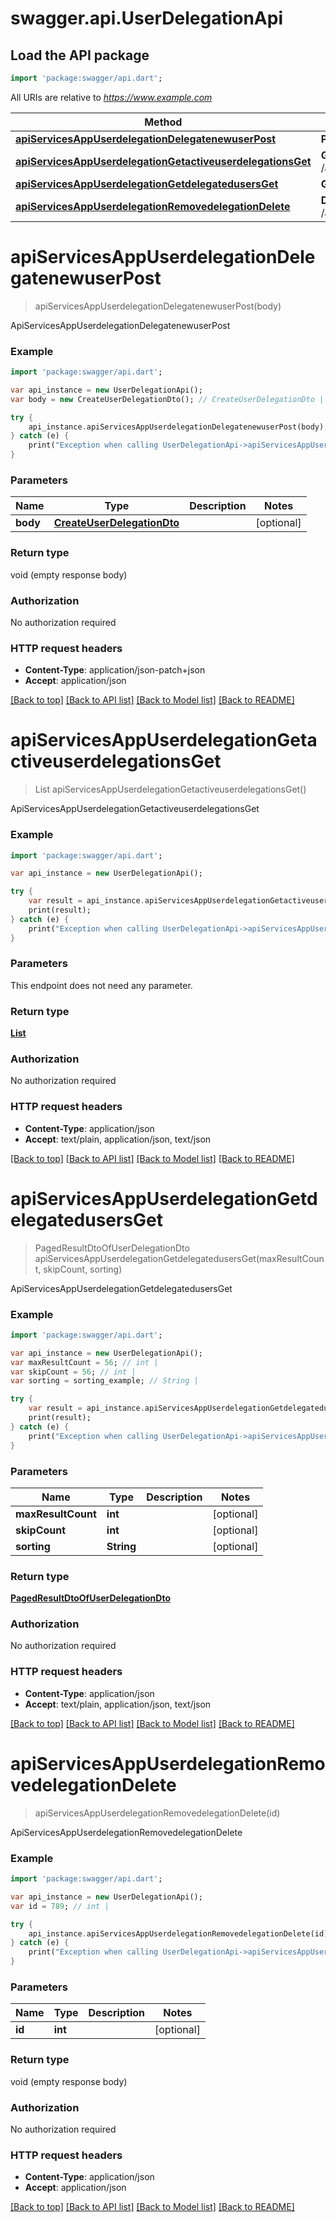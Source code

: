 # swagger.api.UserDelegationApi

## Load the API package
```dart
import 'package:swagger/api.dart';
```

All URIs are relative to *https://www.example.com*

Method | HTTP request | Description
------------- | ------------- | -------------
[**apiServicesAppUserdelegationDelegatenewuserPost**](UserDelegationApi.md#apiServicesAppUserdelegationDelegatenewuserPost) | **POST** /api/services/app/UserDelegation/DelegateNewUser | ApiServicesAppUserdelegationDelegatenewuserPost
[**apiServicesAppUserdelegationGetactiveuserdelegationsGet**](UserDelegationApi.md#apiServicesAppUserdelegationGetactiveuserdelegationsGet) | **GET** /api/services/app/UserDelegation/GetActiveUserDelegations | ApiServicesAppUserdelegationGetactiveuserdelegationsGet
[**apiServicesAppUserdelegationGetdelegatedusersGet**](UserDelegationApi.md#apiServicesAppUserdelegationGetdelegatedusersGet) | **GET** /api/services/app/UserDelegation/GetDelegatedUsers | ApiServicesAppUserdelegationGetdelegatedusersGet
[**apiServicesAppUserdelegationRemovedelegationDelete**](UserDelegationApi.md#apiServicesAppUserdelegationRemovedelegationDelete) | **DELETE** /api/services/app/UserDelegation/RemoveDelegation | ApiServicesAppUserdelegationRemovedelegationDelete


# **apiServicesAppUserdelegationDelegatenewuserPost**
> apiServicesAppUserdelegationDelegatenewuserPost(body)

ApiServicesAppUserdelegationDelegatenewuserPost



### Example 
```dart
import 'package:swagger/api.dart';

var api_instance = new UserDelegationApi();
var body = new CreateUserDelegationDto(); // CreateUserDelegationDto | 

try { 
    api_instance.apiServicesAppUserdelegationDelegatenewuserPost(body);
} catch (e) {
    print("Exception when calling UserDelegationApi->apiServicesAppUserdelegationDelegatenewuserPost: $e\n");
}
```

### Parameters

Name | Type | Description  | Notes
------------- | ------------- | ------------- | -------------
 **body** | [**CreateUserDelegationDto**](CreateUserDelegationDto.md)|  | [optional] 

### Return type

void (empty response body)

### Authorization

No authorization required

### HTTP request headers

 - **Content-Type**: application/json-patch+json
 - **Accept**: application/json

[[Back to top]](#) [[Back to API list]](../README.md#documentation-for-api-endpoints) [[Back to Model list]](../README.md#documentation-for-models) [[Back to README]](../README.md)

# **apiServicesAppUserdelegationGetactiveuserdelegationsGet**
> List<UserDelegationDto> apiServicesAppUserdelegationGetactiveuserdelegationsGet()

ApiServicesAppUserdelegationGetactiveuserdelegationsGet



### Example 
```dart
import 'package:swagger/api.dart';

var api_instance = new UserDelegationApi();

try { 
    var result = api_instance.apiServicesAppUserdelegationGetactiveuserdelegationsGet();
    print(result);
} catch (e) {
    print("Exception when calling UserDelegationApi->apiServicesAppUserdelegationGetactiveuserdelegationsGet: $e\n");
}
```

### Parameters
This endpoint does not need any parameter.

### Return type

[**List<UserDelegationDto>**](UserDelegationDto.md)

### Authorization

No authorization required

### HTTP request headers

 - **Content-Type**: application/json
 - **Accept**: text/plain, application/json, text/json

[[Back to top]](#) [[Back to API list]](../README.md#documentation-for-api-endpoints) [[Back to Model list]](../README.md#documentation-for-models) [[Back to README]](../README.md)

# **apiServicesAppUserdelegationGetdelegatedusersGet**
> PagedResultDtoOfUserDelegationDto apiServicesAppUserdelegationGetdelegatedusersGet(maxResultCount, skipCount, sorting)

ApiServicesAppUserdelegationGetdelegatedusersGet



### Example 
```dart
import 'package:swagger/api.dart';

var api_instance = new UserDelegationApi();
var maxResultCount = 56; // int | 
var skipCount = 56; // int | 
var sorting = sorting_example; // String | 

try { 
    var result = api_instance.apiServicesAppUserdelegationGetdelegatedusersGet(maxResultCount, skipCount, sorting);
    print(result);
} catch (e) {
    print("Exception when calling UserDelegationApi->apiServicesAppUserdelegationGetdelegatedusersGet: $e\n");
}
```

### Parameters

Name | Type | Description  | Notes
------------- | ------------- | ------------- | -------------
 **maxResultCount** | **int**|  | [optional] 
 **skipCount** | **int**|  | [optional] 
 **sorting** | **String**|  | [optional] 

### Return type

[**PagedResultDtoOfUserDelegationDto**](PagedResultDtoOfUserDelegationDto.md)

### Authorization

No authorization required

### HTTP request headers

 - **Content-Type**: application/json
 - **Accept**: text/plain, application/json, text/json

[[Back to top]](#) [[Back to API list]](../README.md#documentation-for-api-endpoints) [[Back to Model list]](../README.md#documentation-for-models) [[Back to README]](../README.md)

# **apiServicesAppUserdelegationRemovedelegationDelete**
> apiServicesAppUserdelegationRemovedelegationDelete(id)

ApiServicesAppUserdelegationRemovedelegationDelete



### Example 
```dart
import 'package:swagger/api.dart';

var api_instance = new UserDelegationApi();
var id = 789; // int | 

try { 
    api_instance.apiServicesAppUserdelegationRemovedelegationDelete(id);
} catch (e) {
    print("Exception when calling UserDelegationApi->apiServicesAppUserdelegationRemovedelegationDelete: $e\n");
}
```

### Parameters

Name | Type | Description  | Notes
------------- | ------------- | ------------- | -------------
 **id** | **int**|  | [optional] 

### Return type

void (empty response body)

### Authorization

No authorization required

### HTTP request headers

 - **Content-Type**: application/json
 - **Accept**: application/json

[[Back to top]](#) [[Back to API list]](../README.md#documentation-for-api-endpoints) [[Back to Model list]](../README.md#documentation-for-models) [[Back to README]](../README.md)

